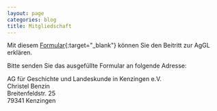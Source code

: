 ```yaml
---
layout: page
categories: blog
title: Mitgliedschaft
---
```


Mit diesem
[Formular](https://drive.google.com/file/d/1wsufc1Hf0DtyxhyE92l4ypLh5wG_PXIt/view?usp=sharing){:target="_blank"}
können Sie den Beitritt zur AgGL erklären.

Bitte senden Sie das ausgefüllte Formular an folgende Adresse:

AG für Geschichte und Landeskunde in Kenzingen e.V.  
Christel Benzin  
Breitenfeldstr. 25  
79341 Kenzingen
